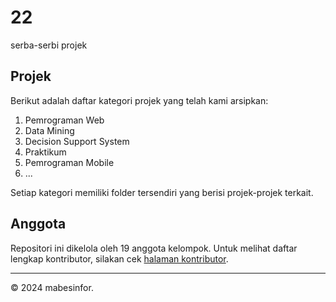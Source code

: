 # 22

serba-serbi projek

## Projek

Berikut adalah daftar kategori projek yang telah kami arsipkan:

1. Pemrograman Web
2. Data Mining
3. Decision Support System
4. Praktikum
5. Pemrograman Mobile
6. ...

Setiap kategori memiliki folder tersendiri yang berisi projek-projek terkait.

## Anggota

Repositori ini dikelola oleh 19 anggota kelompok. Untuk melihat daftar lengkap kontributor, silakan cek [halaman kontributor](https://github.com/orgs/mabesinfor/people).

---
&copy; 2024 mabesinfor.
